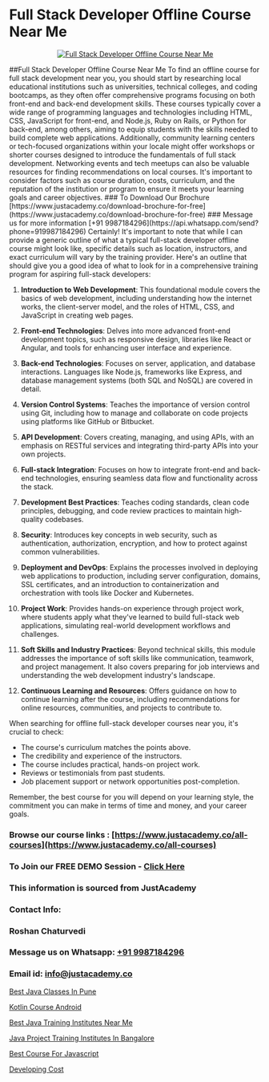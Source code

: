 # Full Stack Developer Offline Course Near Me

<p align="center">
  <a href="https://justacademy.co/program-detail/full-stack-web-development">
    <img src="https://justacademy.co/storage2/program_images/1704700371.webp" alt="Full Stack Developer Offline Course Near Me">
  </a>
</p>
##Full Stack Developer Offline Course Near Me
To find an offline course for full stack development near you, you should start by researching local educational institutions such as universities, technical colleges, and coding bootcamps, as they often offer comprehensive programs focusing on both front-end and back-end development skills. These courses typically cover a wide range of programming languages and technologies including HTML, CSS, JavaScript for front-end, and Node.js, Ruby on Rails, or Python for back-end, among others, aiming to equip students with the skills needed to build complete web applications. Additionally, community learning centers or tech-focused organizations within your locale might offer workshops or shorter courses designed to introduce the fundamentals of full stack development. Networking events and tech meetups can also be valuable resources for finding recommendations on local courses. It's important to consider factors such as course duration, costs, curriculum, and the reputation of the institution or program to ensure it meets your learning goals and career objectives.
### To Download Our Brochure [https://www.justacademy.co/download-brochure-for-free](https://www.justacademy.co/download-brochure-for-free)
### Message us for more information [+91 9987184296](https://api.whatsapp.com/send?phone=919987184296)
Certainly! It's important to note that while I can provide a generic outline of what a typical full-stack developer offline course might look like, specific details such as location, instructors, and exact curriculum will vary by the training provider. Here's an outline that should give you a good idea of what to look for in a comprehensive training program for aspiring full-stack developers:

1) **Introduction to Web Development**: This foundational module covers the basics of web development, including understanding how the internet works, the client-server model, and the roles of HTML, CSS, and JavaScript in creating web pages.

2) **Front-end Technologies**: Delves into more advanced front-end development topics, such as responsive design, libraries like React or Angular, and tools for enhancing user interface and experience.

3) **Back-end Technologies**: Focuses on server, application, and database interactions. Languages like Node.js, frameworks like Express, and database management systems (both SQL and NoSQL) are covered in detail.

4) **Version Control Systems**: Teaches the importance of version control using Git, including how to manage and collaborate on code projects using platforms like GitHub or Bitbucket.

5) **API Development**: Covers creating, managing, and using APIs, with an emphasis on RESTful services and integrating third-party APIs into your own projects.

6) **Full-stack Integration**: Focuses on how to integrate front-end and back-end technologies, ensuring seamless data flow and functionality across the stack.

7) **Development Best Practices**: Teaches coding standards, clean code principles, debugging, and code review practices to maintain high-quality codebases.

8) **Security**: Introduces key concepts in web security, such as authentication, authorization, encryption, and how to protect against common vulnerabilities.

9) **Deployment and DevOps**: Explains the processes involved in deploying web applications to production, including server configuration, domains, SSL certificates, and an introduction to containerization and orchestration with tools like Docker and Kubernetes.

10) **Project Work**: Provides hands-on experience through project work, where students apply what they've learned to build full-stack web applications, simulating real-world development workflows and challenges.

11) **Soft Skills and Industry Practices**: Beyond technical skills, this module addresses the importance of soft skills like communication, teamwork, and project management. It also covers preparing for job interviews and understanding the web development industry's landscape.

12) **Continuous Learning and Resources**: Offers guidance on how to continue learning after the course, including recommendations for online resources, communities, and projects to contribute to.

When searching for offline full-stack developer courses near you, it's crucial to check:
- The course's curriculum matches the points above.
- The credibility and experience of the instructors.
- The course includes practical, hands-on project work.
- Reviews or testimonials from past students.
- Job placement support or network opportunities post-completion.

Remember, the best course for you will depend on your learning style, the commitment you can make in terms of time and money, and your career goals.

### Browse our course links : [https://www.justacademy.co/all-courses](https://www.justacademy.co/all-courses) 
### To Join our FREE DEMO Session - [Click Here](https://www.justacademy.co/register-for-course-demo)


### This information is sourced from JustAcademy
### Contact Info:
### Roshan Chaturvedi
### Message us on Whatsapp: [+91 9987184296](https://api.whatsapp.com/send?phone=919987184296)
### Email id: [info@justacademy.co](mailto:info@justacademy.co)
                
[Best Java Classes In Pune](https://www.linkedin.com/pulse/best-java-classes-pune-justacademy-chennai-gwdqe/)

[Kotlin Course Android](https://www.linkedin.com/pulse/kotlin-course-android-justacademy-thane-fhutf/)

[Best Java Training Institutes Near Me](https://medium.com/@abhidnya.1068/best-java-training-institutes-near-me-50018e483688)

[Java Project Training Institutes In Bangalore](https://medium.com/@roneet705/java-project-training-institutes-in-bangalore-140e2b53676f)

[Best Course For Javascript](https://justacademyin.github.io/Articles/Best-Course-For-Javascript)

[Developing Cost](https://justacademyin.github.io/justacademy/developing-cost)

